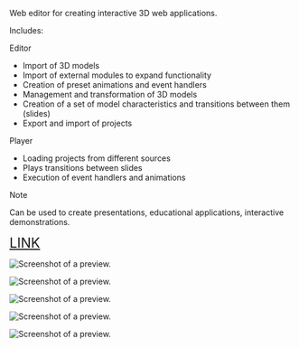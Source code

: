 Web editor for creating interactive 3D web applications.

Includes:

 Editor
- Import of 3D models
- Import of external modules to expand functionality
- Creation of preset animations and event handlers
- Management and transformation of 3D models
- Creation of a set of model characteristics and transitions between them (slides)
- Export and import of projects

 Player
- Loading projects from different sources
- Plays transitions between slides
- Execution of event handlers and animations

> [!NOTE]
> Can be used to create presentations, educational applications, interactive demonstrations.
 


<a href="https://stage.reneos.com/" style="font-size: 24px;">LINK</a>


![Screenshot of a preview.](https://s3.eu-west-1.amazonaws.com/3dbuilder.reneos.com/screens/apart.png)

![Screenshot of a preview.](https://s3.eu-west-1.amazonaws.com/3dbuilder.reneos.com/screens/education.png)

![Screenshot of a preview.](https://s3.eu-west-1.amazonaws.com/3dbuilder.reneos.com/screens/example1.png)

![Screenshot of a preview.](https://s3.eu-west-1.amazonaws.com/3dbuilder.reneos.com/screens/screen1.png)

![Screenshot of a preview.](https://s3.eu-west-1.amazonaws.com/3dbuilder.reneos.com/screens/screen3.png)
